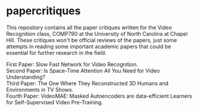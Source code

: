 # papercritiques
This repository contains all the paper critiques written for the Video Recognition class, COMP790 at the University of North Carolina at Chapel Hill.
These critiques won't be official reviews of the papers, just some attempts in reading some important academic papers that could be essential for further research in the field.

First Paper: Slow Fast Network for Video Recognition.
<br />
Second Paper: Is Space-Time Attention All You Need for Video Understanding?
<br />
Third Paper: The One Where They Reconstructed 3D Humans and Environments in TV Shows.
<br />
Fourth Paper: VideoMAE: Masked Autoencoders are data-efficient Learners for Self-Supervised Video Pre-Training.
